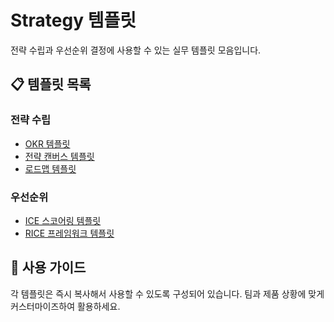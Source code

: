 # Strategy 템플릿

전략 수립과 우선순위 결정에 사용할 수 있는 실무 템플릿 모음입니다.

## 📋 템플릿 목록

### 전략 수립
- [OKR 템플릿](./okr-template.md)
- [전략 캔버스 템플릿](./strategy-canvas-template.md)
- [로드맵 템플릿](./roadmap-template.md)

### 우선순위
- [ICE 스코어링 템플릿](./ice-scoring-template.md)
- [RICE 프레임워크 템플릿](./rice-framework-template.md)

## 🎯 사용 가이드

각 템플릿은 즉시 복사해서 사용할 수 있도록 구성되어 있습니다.
팀과 제품 상황에 맞게 커스터마이즈하여 활용하세요.